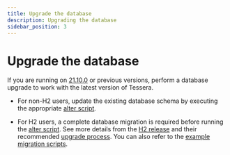 ```yaml
---
title: Upgrade the database
description: Upgrading the database
sidebar_position: 3
---
```


# Upgrade the database

If you are running on [21.10.0](https://github.com/ConsenSys/tessera/releases/tag/tessera-21.10.0) or previous versions, perform a database upgrade to work with the latest version of Tessera.

- For non-H2 users, update the existing database schema by executing the appropriate [alter script](https://github.com/ConsenSys/tessera/tree/master/ddls/add-codec).

- For H2 users, a complete database migration is required before running the [alter script](https://github.com/ConsenSys/tessera/tree/master/ddls/add-codec). See more details from the [H2 release](https://github.com/h2database/h2database/releases/tag/version-2.0.202) and their recommended [upgrade process](https://h2database.com/html/tutorial.html#upgrade_backup_restore). You can also refer to the [example migration scripts](https://github.com/ConsenSys/tessera/blob/master/ddls/scripts/h2-upgrade.sh).
